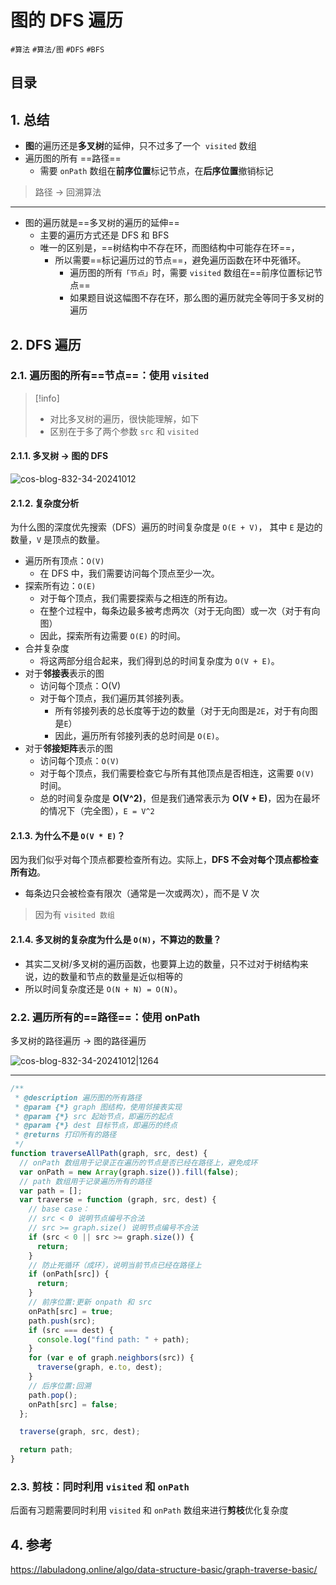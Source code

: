 
# 图的 DFS 遍历

`#算法` `#算法/图` `#DFS` `#BFS`  


## 目录
<!-- toc -->
 ## 1. 总结 

- **图**的遍历还是**多叉树**的延伸，只不过多了一个  `visited` 数组
- 遍历图的所有 ==路径==
	- 需要 `onPath` 数组在**前序位置**标记节点，在**后序位置**撤销标记

>  路径 →  回溯算法

---


- 图的遍历就是==多叉树的遍历的延伸==
	- 主要的遍历方式还是 DFS 和 BFS
	- 唯一的区别是，==树结构中不存在环，而图结构中可能存在环==，
		- 所以需要==标记遍历过的节点==，避免遍历函数在环中死循环。
			- 遍历图的所有`「节点」`时，需要 `visited` 数组在==前序位置标记节点==
			- 如果题目说这幅图不存在环，那么图的遍历就完全等同于多叉树的遍历

## 2. DFS 遍历

### 2.1.  遍历图的所有==节点==：使用 `visited`

> [!info]
> 
> - 对比多叉树的遍历，很快能理解，如下
> -  区别在于多了两个参数 `src` 和 `visited`

#### 2.1.1. 多叉树  →   图的 DFS 

![cos-blog-832-34-20241012](https://blog-1310531898.cos.ap-beijing.myqcloud.com/832-34-20241012/Pasted%20image%2020240915191951.png)

#### 2.1.2. 复杂度分析

为什么图的深度优先搜索（DFS）遍历的时间复杂度是 `O(E + V)`， 其中 `E` 是边的数量，`V` 是顶点的数量。

- 遍历所有顶点：`O(V)`
	- 在 DFS 中，我们需要访问每个顶点至少一次。
- 探索所有边：`O(E)`
	- 对于每个顶点，我们需要探索与之相连的所有边。
	- 在整个过程中，每条边最多被考虑两次（对于无向图）或一次（对于有向图）
	- 因此，探索所有边需要 `O(E)` 的时间。
- 合并复杂度
	- 将这两部分组合起来，我们得到总的时间复杂度为 `O(V + E)`。
- 对于**邻接表**表示的图
	- 访问每个顶点：O(V)
	- 对于每个顶点，我们遍历其邻接列表。
		- 所有邻接列表的总长度等于边的数量（对于无向图是`2E`，对于有向图是`E`）
		- 因此，遍历所有邻接列表的总时间是 `O(E)`。
- 对于**邻接矩阵**表示的图
	- 访问每个顶点：`O(V)`
	- 对于每个顶点，我们需要检查它与所有其他顶点是否相连，这需要 `O(V)` 时间。
	- 总的时间复杂度是 **O(V^2)**，但是我们通常表示为 **O(V + E)**，因为在最坏的情况下（完全图），`E = V^2` 

#### 2.1.3. 为什么不是 `O(V * E)`？

因为我们似乎对每个顶点都要检查所有边。实际上，**DFS 不会对每个顶点都检查所有边**。
- 每条边只会被检查有限次（通常是一次或两次），而不是 V 次

> 因为有 `visited 数组`

#### 2.1.4. 多叉树的复杂度为什么是 `O(N)`，不算边的数量？

- 其实二叉树/多叉树的遍历函数，也要算上边的数量，只不过对于树结构来说，边的数量和节点的数量是近似相等的
- 所以时间复杂度还是 `O(N + N) = O(N)`。

### 2.2. 遍历所有的==路径==：使用 onPath

多叉树的路径遍历 → 图的路径遍历 

![cos-blog-832-34-20241012|1264](https://blog-1310531898.cos.ap-beijing.myqcloud.com/832-34-20241012/Pasted%20image%2020240915202726.png)

---


```js hl:15,16,24,33
/**
 * @description 遍历图的所有路径
 * @param {*} graph 图结构，使用邻接表实现
 * @param {*} src 起始节点，即遍历的起点
 * @param {*} dest 目标节点，即遍历的终点
 * @returns 打印所有的路径
 */
function traverseAllPath(graph, src, dest) {
  // onPath 数组用于记录正在遍历的节点是否已经在路径上，避免成环
  var onPath = new Array(graph.size()).fill(false);
  // path 数组用于记录遍历所有的路径
  var path = [];
  var traverse = function (graph, src, dest) {
    // base case：
    // src < 0 说明节点编号不合法
    // src >= graph.size() 说明节点编号不合法
    if (src < 0 || src >= graph.size()) {
      return;
    }
    // 防止死循环（成环），说明当前节点已经在路径上
    if (onPath[src]) {
      return;
    }
    // 前序位置:更新 onpath 和 src
    onPath[src] = true;
    path.push(src);
    if (src === dest) {
      console.log("find path: " + path);
    }
    for (var e of graph.neighbors(src)) {
      traverse(graph, e.to, dest);
    }
    // 后序位置:回溯
    path.pop();
    onPath[src] = false;
  };

  traverse(graph, src, dest);

  return path;
}
```

### 2.3. 剪枝：同时利用 `visited` 和 `onPath` 

后面有习题需要同时利用 `visited` 和 `onPath` 数组来进行**剪枝**优化复杂度

## 4. 参考

https://labuladong.online/algo/data-structure-basic/graph-traverse-basic/
